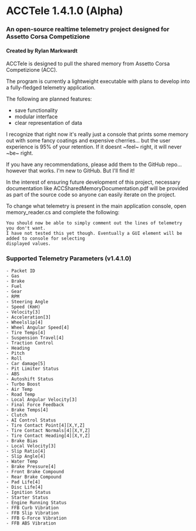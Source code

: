 # ACCTele 1.4.1.0 (Alpha)
### An open-source realtime telemetry project designed for Assetto Corsa Competizione
#### Created by Rylan Markwardt


ACCTele is designed to pull the shared memory from Assetto Corsa Competizione (ACC).

The program is currently a lightweight executable with plans to develop into a fully-fledged telemetry application.

The following are planned features:
 - save functionality
 - modular interface
 - clear representation of data

I recognize that right now it's really just a console that prints some memory out with some fancy coatings and expensive cherries... but the user experience is 95% of your retention. If it doesnt ~feel~ right, it will never ~be~ right.

If you have any recommendations, please add them to the GitHub repo... however that works. I'm new to GitHub. But I'll find it!

In the interest of ensuring future development of this project, necessary documentation like ACCSharedMemoryDocumentation.pdf will be provided as part of the source code so anyone can easily iterate on the project.

To change what telemetry is present in the main application console, open memory_reader.cs
and complete the following:

	You should now be able to simply comment out the lines of telemetry you don't want.
	I have not tested this yet though. Eventually a GUI element will be added to console for selecting
	displayed values.


### Supported Telemetry Parameters (v1.4.1.0)
	- Packet ID
	- Gas
	- Brake
	- Fuel
	- Gear
	- RPM
	- Steering Angle
	- Speed (KmH)
	- Velocity[3]
	- Acceleration[3]
	- Wheelslip[4]
	- Wheel Angular Speed[4]
	- Tire Temps[4]
	- Suspension Travel[4]
	- Traction Control
	- Heading
	- Pitch
	- Roll
	- Car damage[5]
	- Pit Limiter Status
	- ABS
	- Autoshift Status
	- Turbo Boost
	- Air Temp
	- Road Temp
	- Local Angular Velocity[3]
	- Final Force Feedback
	- Brake Temps[4]
	- Clutch
	- AI Control Status
	- Tire Contact Point[4][X,Y,Z]
	- Tire Contact Normals[4][X,Y,Z]
	- Tire Contact Heading[4][X,Y,Z]
	- Brake Bias
	- Local Velocity[3]
	- Slip Ratio[4]
	- Slip Angle[4]
	- Water Temp
	- Brake Pressure[4]
	- Front Brake Compound
	- Rear Brake Compound
	- Pad Life[4]
	- Disc Life[4]
	- Ignition Status
	- Starter Status
	- Engine Running Status
	- FFB Curb Vibration
	- FFB Slip Vibration
	- FFB G-Force Vibration
	- FFB ABS Vibration